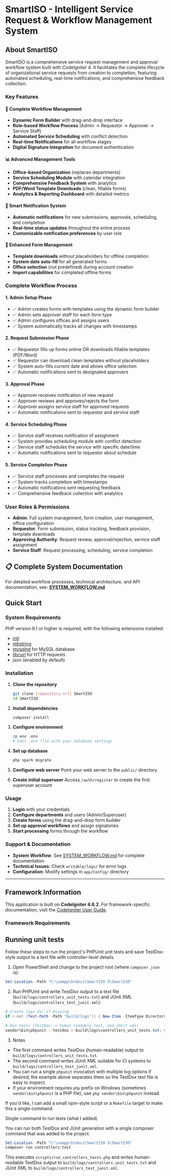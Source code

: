 # SmartISO - Intelligent Service Request & Workflow Management System

## About SmartISO

SmartISO is a comprehensive service request management and approval workflow system built with CodeIgniter 4. It facilitates the complete lifecycle of organizational service requests from creation to completion, featuring automated scheduling, real-time notifications, and comprehensive feedback collection.

### Key Features

#### 🔄 **Complete Workflow Management**
- **Dynamic Form Builder** with drag-and-drop interface
- **Role-based Workflow Process** (Admin → Requestor → Approver → Service Staff)
- **Automated Service Scheduling** with conflict detection
- **Real-time Notifications** for all workflow stages
- **Digital Signature Integration** for document authentication

#### 📊 **Advanced Management Tools**
- **Office-based Organization** (replaces departments)
- **Service Scheduling Module** with calendar integration
- **Comprehensive Feedback System** with analytics
- **PDF/Word Template Downloads** (clean, fillable forms)
- **Analytics & Reporting Dashboard** with detailed metrics

#### 🔔 **Smart Notification System**
- **Automatic notifications** for new submissions, approvals, scheduling, and completion
- **Real-time status updates** throughout the entire process
- **Customizable notification preferences** by user role

#### 📝 **Enhanced Form Management**
- **Template downloads** without placeholders for offline completion
- **System date auto-fill** for all generated forms
- **Office selection** (not predefined) during account creation
- **Import capabilities** for completed offline forms

### Complete Workflow Process

#### 1. **Admin Setup Phase**
- ✅ Admin creates forms with templates using the dynamic form builder
- ✅ Admin sets approver staff for each form type
- ✅ Admin configures offices and assigns users
- ✅ System automatically tracks all changes with timestamps

#### 2. **Request Submission Phase**
- ✅ Requestor fills up forms online OR downloads fillable templates (PDF/Word)
- ✅ Requestor can download clean templates without placeholders
- ✅ System auto-fills current date and allows office selection
- ✅ Automatic notifications sent to designated approvers

#### 3. **Approval Phase**
- ✅ Approver receives notification of new request
- ✅ Approver reviews and approves/rejects the form
- ✅ Approver assigns service staff for approved requests
- ✅ Automatic notifications sent to requestor and service staff

#### 4. **Service Scheduling Phase**
- ✅ Service staff receives notification of assignment
- ✅ System provides scheduling module with conflict detection
- ✅ Service staff schedules the service with specific date/time
- ✅ Automatic notifications sent to requestor about schedule

#### 5. **Service Completion Phase**
- ✅ Service staff processes and completes the request
- ✅ System tracks completion with timestamps
- ✅ Automatic notifications sent requesting feedback
- ✅ Comprehensive feedback collection with analytics

### User Roles & Permissions
- **Admin**: Full system management, form creation, user management, office configuration
- **Requestor**: Form submission, status tracking, feedback provision, template downloads
- **Approving Authority**: Request review, approval/rejection, service staff assignment
- **Service Staff**: Request processing, scheduling, service completion

## 📋 Complete System Documentation

For detailed workflow processes, technical architecture, and API documentation, see:
**[SYSTEM_WORKFLOW.md](SYSTEM_WORKFLOW.md)**

## Quick Start

### System Requirements

PHP version 8.1 or higher is required, with the following extensions installed:

- [intl](http://php.net/manual/en/intl.requirements.php)
- [mbstring](http://php.net/manual/en/mbstring.installation.php)
- [mysqlnd](http://php.net/manual/en/mysqlnd.install.php) for MySQL database
- [libcurl](http://php.net/manual/en/curl.requirements.php) for HTTP requests
- json (enabled by default)

### Installation

1. **Clone the repository**
   ```bash
   git clone [repository-url] SmartISO
   cd SmartISO
   ```

2. **Install dependencies**
   ```bash
   composer install
   ```

3. **Configure environment**
   ```bash
   cp env .env
   # Edit .env file with your database settings
   ```

4. **Set up database**
   ```bash
   php spark migrate
   ```

5. **Configure web server**
   Point your web server to the `public/` directory

6. **Create initial superuser**
   Access `/auth/register` to create the first superuser account

### Usage

1. **Login** with your credentials
2. **Configure departments** and users (Admin/Superuser)
3. **Create forms** using the drag-and-drop form builder
4. **Set up approval workflows** and assign signatories
5. **Start processing** forms through the workflow

### Support & Documentation

- **System Workflow**: See [SYSTEM_WORKFLOW.md](SYSTEM_WORKFLOW.md) for complete documentation
- **Technical Issues**: Check `writable/logs/` for error logs
- **Configuration**: Modify settings in `app/Config/` directory

---

## Framework Information

This application is built on **CodeIgniter 4.6.2**. For framework-specific documentation, visit the [CodeIgniter User Guide](https://codeigniter.com/user_guide/).

### Framework Requirements

## Running unit tests

Follow these steps to run the project's PHPUnit unit tests and save TestDox-style output to a text file with controller-level details.

1. Open PowerShell and change to the project root (where `composer.json` is):

```powershell
Set-Location -Path "C:\xampp\htdocs\SmartISO-3\SmartISO"
```

2. Run PHPUnit and write TestDox output to a text file (`build/logs/controllers_unit_tests.txt`) and JUnit XML (`build/logs/controllers_test_junit.xml`):

```powershell
# Create logs dir if missing
if (-not (Test-Path -Path "build/logs")) { New-Item -ItemType Directory -Path "build/logs" | Out-Null }

# Run tests (TestDox -> human readable text, and JUnit xml)
vendor\bin\phpunit --testdox > build\logs\controllers_unit_tests.txt; vendor\bin\phpunit --log-junit build\logs\controllers_test_junit.xml
```

3. Notes
- The first command writes TestDox (human-readable) output to `build/logs/controllers_unit_tests.txt`.
- The second command writes JUnit XML suitable for CI systems to `build/logs/controllers_test_junit.xml`.
- You can run a single `phpunit` invocation with multiple log options if desired; the example above separates them so the TestDox text file is easy to inspect.
- If your environment requires `php` prefix on Windows (sometimes `vendor\bin\phpunit` is a PHP file), use `php vendor\bin\phpunit` instead.

If you'd like, I can add a small npm-style script or a `Makefile` target to make this a single command.

Single-command to run tests (what I added)

You can run both TestDox and JUnit generation with a single composer command that was added to the project:

```powershell
Set-Location -Path "C:\xampp\htdocs\SmartISO-3\SmartISO"
composer run controllers:test
```

This executes `scripts/run_controllers_tests.php` and writes human-readable TestDox output to `build/logs/controllers_unit_tests.txt` and JUnit XML to `build/logs/controllers_test_junit.xml`.
